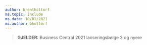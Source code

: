 ```yaml
---
author: brentholtorf
ms.topic: include
ms.date: 10/01/2021
ms.author: bholtorf
---
```

> **GJELDER:** Business Central 2021 lanseringsbølge 2 og nyere